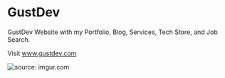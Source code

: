 # GustDev

GustDev Website with my Portfolio, Blog, Services, Tech Store, and Job Search.   

Visit www.gustdev.com 


 <img src="http://i.imgur.com/jiaLC2k.png" title="source: imgur.com" />
